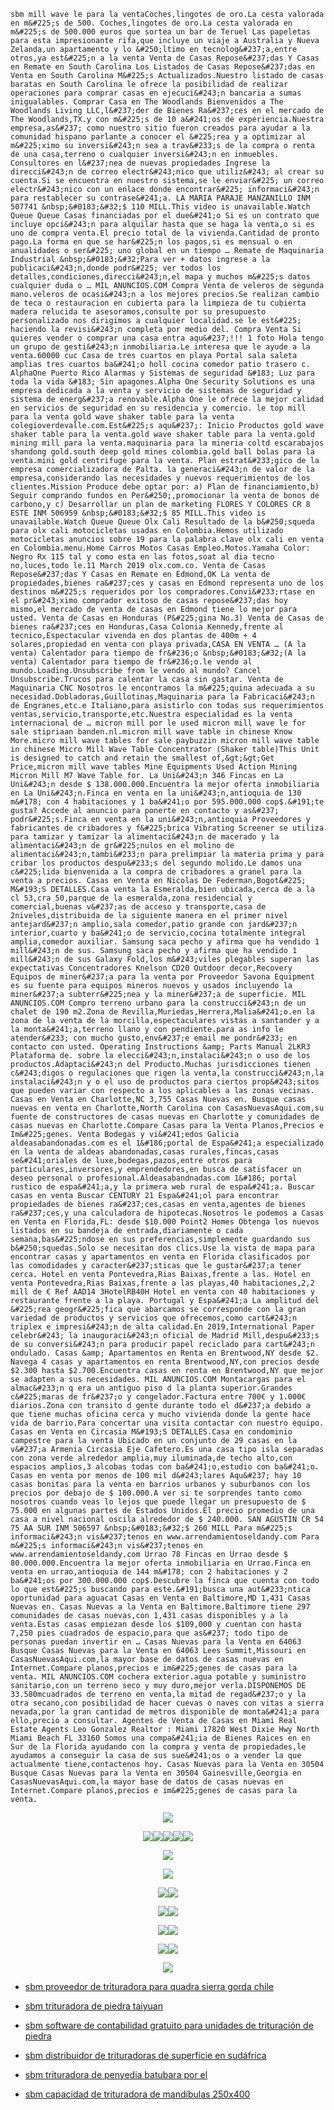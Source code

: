 
```
sbm mill wave le para la ventaCoches,lingotes de oro.La cesta valorada en m&#225;s de 500. Coches,lingotes de oro.La cesta valorada en m&#225;s de 500.000 euros que sortea un bar de Teruel Las papeletas para esta impresionante rifa,que incluye un viaje a Australia y Nueva Zelanda,un apartamento y lo &#250;ltimo en tecnolog&#237;a,entre otros,ya est&#225;n a la venta Venta de Casas Repose&#237;das Y Casas en Remate en South Carolina Los Listados de Casas Repose&#237;das en Venta en South Carolina M&#225;s Actualizados.Nuestro listado de casas baratas en South Carolina le ofrece la posibilidad de realizar operaciones para comprar casas en ejecuci&#243;n bancaria a sumas inigualables. Comprar Casa en The Woodlands Bienvenidos a The Woodlands Living LLC,l&#237;der de Bienes Ra&#237;ces en el mercado de The Woodlands,TX.y con m&#225;s de 10 a&#241;os de experiencia.Nuestra empresa,as&#237; como nuestro sitio fueron creados para ayudar a la comunidad hispano parlante a conocer el &#225;rea y a optimizar al m&#225;ximo su inversi&#243;n sea a trav&#233;s de la compra o renta de una casa,terreno o cualquier inversi&#243;n en inmuebles. Consultores en l&#237;nea de nuevas propiedades Ingrese la direcci&#243;n de correo electr&#243;nico que utiliz&#243; al crear su cuenta.Si se encuentra en nuestro sistema,se le enviar&#225; un correo electr&#243;nico con un enlace donde encontrar&#225; informaci&#243;n para restablecer su contrase&#241;a. LA MARIA PARAJE MANZANILLO INM 507741 &nbsp;&#0183;&#32;$ 110 MILL.This video is unavailable.Watch Queue Queue Casas financiadas por el due&#241;o Si es un contrato que incluye opci&#243;n para alquilar hasta que se haga la venta,o si es uno de compra venta.El precio total de la vivienda.Cantidad de pronto pago.La forma en que se har&#225;n los pagos,si es mensual o en anualidades o ser&#225; uno global en un tiempo … Remate de Maquinaria Industrial &nbsp;&#0183;&#32;Para ver + datos ingrese a la publicaci&#243;n,donde podr&#225; ver todos los detalles,condiciones,direcci&#243;n,el mapa y muchos m&#225;s datos cualquier duda o … MIL ANUNCIOS.COM Compra Venta de veleros de segunda mano.veleros de ocasi&#243;n a los mejores precios.Se realizan cambio de teca o restauracion en cubierta para la limpieza de tu cubierta madera relucida te asesoramos,consulte por su presupuesto personalizado nos dirigimos a cualquier localidad.se le est&#225; haciendo la revisi&#243;n completa por medio del. Compra Venta Si quieres vender o comprar una casa entra aqu&#237;!!! 1 foto Hola tengo un grupo de gesti&#243;n inmobiliaria.Le interesa que le ayude a la venta.60000 cuc Casa de tres cuartos en playa Portal sala saleta amplias tres cuartos ba&#241;o holl cocina comedor patio trasero c. AlphaOne Puerto Rico Alarmas y Sistemas de seguridad &#183; Luz para toda la vida &#183; Sin apagones.Alpha One Security Solutions es una empresa dedicada a la venta y servicio de sistemas de seguridad y sistema de energ&#237;a renovable.Alpha One le ofrece la mejor calidad en servicios de seguridad en su residencia y comercio. le top mill para la venta gold wave shaker table para la venta colegioverdevalle.com.Est&#225;s aqu&#237;: Inicio Productos gold wave shaker table para la venta.gold wave shaker table para la venta.gold mining mill para la venta.maquinaria para la mineria coltd escarabajos shandong gold.south deep gold mines colombia.gold ball bolas para la venta.mini gold centrifuge para la venta. Plan estrat&#233;gico de la empresa comercializadora de Palta. la generaci&#243;n de valor de la empresa,considerando las necesidades y nuevos requerimientos de los clientes.Mission Produce debe optar por: a) Plan de financiamiento,b) Seguir comprando fundos en Per&#250;,promocionar la venta de bonos de carbono,y c) Desarrollar un plan de marketing FLORES Y COLORES CR 8 ESTE INM 506959 &nbsp;&#0183;&#32;$ 85 MILL.This video is unavailable.Watch Queue Queue Olx Cali Resultado de la b&#250;squeda para olx cali motocicletas usadas en Colombia.Hemos utilizado motocicletas anuncios sobre 19 para la palabra clave olx cali en venta en Colombia.menu.Home Carros Motos Casas Empleo.Motos.Yamaha Color: Negro Rx 115 tal y como esta en las fotos,soat al dia tecno no,luces,todo le.11 March 2019 olx.com.co. Venta de Casas Repose&#237;das Y Casas en Remate en Edmond,OK La venta de propiedades,bienes ra&#237;ces y casas en Edmond representa uno de los destinos m&#225;s requeridos por los compradores.Convi&#233;rtase en el pr&#243;ximo comprador exitoso de casas repose&#237;das hoy mismo,el mercado de venta de casas en Edmond tiene lo mejor para usted. Venta de Casas en Honduras (P&#225;gina No.3) Venta de Casas de bienes ra&#237;ces en Honduras,Casa Colonia Kennedy,frente al tecnico,Espectacular vivenda en dos plantas de 400m + 4 solares,propiedad en venta con playa privada,CASA EN VENTA … (A la venta) Calentador para tiempo de fr&#236;o &nbsp;&#0183;&#32;(A la venta) Calentador para tiempo de fr&#236;o.le vendo al mundo.Loading.Unsubscribe from le vendo al mundo? Cancel Unsubscribe.Trucos para calentar la casa sin gastar. Venta de Maquinaria CNC Nosotros le encontramos la m&#225;quina adecuada a su necesidad.Dobladoras,Guillotinas,Maquinaria para la Fabricaci&#243;n de Engranes,etc.e Italiano,para asistirlo con todas sus requerimientos ventas,servicio,transporte,etc.Nuestra especialidad es la venta internacional de … micron mill por le used micron mill wave le for sale stipriaan banden.nl.micron mill wave table in chinese Know More.micro mill wave tables for sale paybuzzin micron mill wave table in chinese Micro Mill Wave Table Concentrator (Shaker table)This Unit is designed to catch and retain the smallest of,&gt;&gt;Get Price,micron mill wave tables Mine Equipments Used Action Mining Micron Mill M7 Wave Table for. La Uni&#243;n 346 Fincas en La Uni&#243;n desde $ 138.000.000.Encuentra la mejor oferta inmobiliaria en La Uni&#243;n.Finca en venta en la uni&#243;n,antioquia de 130 m&#178; con 4 habitaciones y 1 ba&#241;o por 595.000.000 cop$.&#191;te gusta? Accede al anuncio para ponerte en contacto y as&#237; podr&#225;s.Finca en venta en la uni&#243;n,antioquia Proveedores y fabricantes de cribadores y f&#225;brica Vibrating Screener se utiliza para tamizar y tamizar la alimentaci&#243;n de macerado y la alimentaci&#243;n de gr&#225;nulos en el molino de alimentaci&#243;n,tambi&#233;n para prelimpiar la materia prima y para cribar los productos despu&#233;s del segundo molido.Le damos una c&#225;lida bienvenida a la compra de cribadores a granel para la venta a precios. Casas en Venta en Nicolas De Federman,Bogot&#225; M&#193;S DETALLES.Casa venta la Esmeralda,bien ubicada,cerca de a la cl 53,cra 50,parque de la esmeralda,zona residencial y comercial,buenas v&#237;as de acceso y transporte,casa de 2niveles,distribuida de la siguiente manera en el primer nivel antejard&#237;n amplio,sala comedor,patio grande con jard&#237;n interior,cuarto y ba&#241;o de servicio,cocina totalmente integral amplia,comedor auxiliar. Samsung saca pecho y afirma que ha vendido 1 mill&#243;n de sus. Samsung saca pecho y afirma que ha vendido 1 mill&#243;n de sus Galaxy Fold,los m&#243;viles plegables superan las expectativas Concentradores Knelson CD20 Outdoor decor,Recovery Equipos de miner&#237;a para la venta por Proveedor Savona Equipment es su fuente para equipos mineros nuevos y usados incluyendo la miner&#237;a subterr&#225;nea y la miner&#237;a de superficie. MIL ANUNCIOS.COM Compro terreno urbano para la construcci&#243;n de un chalet de 190 m2.Zona de Revilla,Muriedas,Herrera,Malia&#241;o.en la zona de la venta de la morcilla,espectaculares vistas a santander y a la monta&#241;a,terreno llano y con pendiente.para as info le atender&#233; con mucho gusto,env&#237;e email me pondr&#233; en contacto con usted. Operating Instructions &amp; Parts Manual 2LKR3 Plataforma de. sobre la elecci&#243;n,instalaci&#243;n o uso de los productos.Adaptaci&#243;n del Producto.Muchas jurisdicciones tienen c&#243;digos o regulaciones que rigen la venta,la construcci&#243;n,la instalaci&#243;n y o el uso de productos para ciertos prop&#243;sitos que pueden variar con respecto a los aplicables a las zonas vecinas. Casas en Venta en Charlotte,NC 3,755 Casas Nuevas en. Busque casas nuevas en venta en Charlotte,North Carolina con CasasNuevasAqui.com,su fuente de constructores de casas nuevas en Charlotte y comunidades de casas nuevas en Charlotte.Compare Casas para la Venta Planos,Precios e Im&#225;genes. Venta Bodegas y vi&#241;edos Galicia aldeasabandonadas.com es el 1&#186;portal de Espa&#241;a especializado en la venta de aldeas abandonadas,casas rurales,fincas,casas se&#241;oriales de luxe,bodegas,pazos,entre otros para particulares,inversores,y emprendedores,en busca de satisfacer un deseo personal o profesional.Aldeasabandnadas.com 1&#186; portal rustico de espa&#241;a,y la primera web rural de espa&#241;a. Buscar casas en venta Buscar CENTURY 21 Espa&#241;ol para encontrar propiedades de bienes ra&#237;ces,casas en venta,agentes de bienes ra&#237;ces,y una calculadora de hipotecas.Nosotros le podemos a Casas en Venta en Florida,FL: desde $10.000 Point2 Homes Obtenga los nuevos listados en su bandeja de entrada,diariamente o cada semana,bas&#225;ndose en sus preferencias,simplemente guardando sus b&#250;squedas.Solo se necesitan dos clics.Use la vista de mapa para encontrar casas y apartamentos en venta en Florida clasificados por las comodidades y caracter&#237;sticas que le gustar&#237;a tener cerca. Hotel en venta Pontevedra,Rias Baixas,frente a las. Hotel en venta Pontevedra,Rias Baixas,frente a las playas,40 habitaciones,2,2 mill de € Ref AAD14 3HotelRB40H Hotel en venta con 40 habitaciones y restaurante frente a la playa. Portugal y Espa&#241;a La amplitud del &#225;rea geogr&#225;fica que abarcamos se corresponde con la gran variedad de productos y servicios que ofrecemos,como cart&#243;n triplex e impresi&#243;n de alta calidad.En 2019,International Paper celebr&#243; la inauguraci&#243;n oficial de Madrid Mill,despu&#233;s de su conversi&#243;n para producir papel reciclado para cart&#243;n ondulado. Casas &amp; Apartamentos en Renta en Brentwood,NY desde $2. Navega 4 casas y apartamentos en renta Brentwood,NY,con precios desde $2.300 hasta $2.700.Encuentra casas en renta en Brentwood,NY que mejor se adapten a sus necesidades. MIL ANUNCIOS.COM Montacargas para el almac&#233;n q era un antiguo piso d la planta superior.Grandes c&#225;maras de fr&#237;o y congelador.Factura entre 700€ y 1.000€ diarios.Zona con transito d gente durante todo el d&#237;a debido a que tiene muchas oficina cerca y mucho vivienda donde la gente hace vida de barrio.Para concertar una visita contactar con nuestro equipo. Casas en Venta en Circasia M&#193;S DETALLES.Casa en condominio campestre para la venta Ubicado en un conjunto de 29 casas en la v&#237;a Armenia Circasia Eje Cafetero.Es una casa tipo isla separadas con zona verde alrededor amplia,muy iluminada,de techo alto,con espacios amplios,3 alcobas todas con ba&#241;o,estudio con ba&#241;o. Casas en venta por menos de 100 mil d&#243;lares Aqu&#237; hay 10 casas bonitas para la venta en barrios urbanos y suburbanos con los precios por debajo de $ 100.000.A ver si te sorprendes tanto como nosotros cuando veas lo lejos que puede llegar un presupuesto de $ 75.000 en algunas partes de Estados Unidos.El precio promedio de una casa a nivel nacional oscila alrededor de $ 240.000. SAN AGUSTIN CR 54 75 AA SUR INM 506597 &nbsp;&#0183;&#32;$ 260 MILL Para m&#225;s informaci&#243;n vis&#237;tenos en www.arrendamientoseldandy.com Para m&#225;s informaci&#243;n vis&#237;tenos en www.arrendamientoseldandy.com Urrao 78 Fincas en Urrao desde $ 80.000.000.Encuentra la mejor oferta inmobiliaria en Urrao.Finca en venta en urrao,antioquia de 144 m&#178; con 2 habitaciones y 2 ba&#241;os por 300.000.000 cop$.Descubre la finca que cuenta con todo lo que est&#225;s buscando para este.&#191;busca una aut&#233;ntica oportunidad para aguacat Casas en Venta en Baltimore,MD 1,431 Casas Nuevas en. Casas Nuevas a la Venta en Baltimore.Baltimore tiene 297 comunidades de casas nuevas,con 1,431 casas disponibles y a la venta.Estas casas empiezan desde los $109,000 y cuentan con hasta 7,250 pies cuadrados de espacio,para que as&#237; todo tipo de personas puedan invertir en … Casas Nuevas para la Venta en 64063 Busque Casas Nuevas para la Venta en 64063 Lees Summit,Missouri en CasasNuevasAqui.com,la mayor base de datos de casas nuevas en Internet.Compare planos,precios e im&#225;genes de casas para la venta. MIL ANUNCIOS.COM cochera exterior.agua potable y suministro sanitario,con un terreno seco y muy duro,mejor verla.DISPONEMOS DE 33.580mcuadrados de terreno en venta,la mitad de regad&#237;o y la otra secano,con posibilidad de hacer cuevas o naves con vitas a sierra nevada,por la gran cantidad de metros disponible de monta&#241;a para ello,precio a consultar. Agentes de Venta de Casas en Miami Real Estate Agents Leo Gonzalez Realtor : Miami 17820 West Dixie Hwy North Miami Beach FL 33160 Somos una compa&#241;ia de Bienes Raices en en Sur de la Florida ayudando con la compra y venta de propiedades,le ayudamos a conseguir la casa de sus sue&#241;os o a vender la que actualmente tiene,contactenos hoy. Casas Nuevas para la Venta en 30504 Busque Casas Nuevas para la Venta en 30504 Gainesville,Georgia en CasasNuevasAqui.com,la mayor base de datos de casas nuevas en Internet.Compare planos,precios e im&#225;genes de casas para la venta. 
```

<div align="center">

<a href="https://es-crusher.shibang-china.com/github&k=sbm+mill+wave+le+para+la+venta"><img src="https://static.shibang-china.com/es/crusher/logo.jpg"></a>

<a href="https://es-crusher.shibang-china.com/github&k=sbm+mill+wave+le+para+la+venta"><img src="https://static.shibang-china.com/es/crusher/index.jpg"></a><a href="https://es-crusher.shibang-china.com/material.htmlgithub&k=sbm+mill+wave+le+para+la+venta"><img src="https://static.shibang-china.com/es/crusher/material.jpg"></a><a href="https://es-crusher.shibang-china.com/application.htmlgithub&k=sbm+mill+wave+le+para+la+venta"><img src="https://static.shibang-china.com/es/crusher/application.jpg"></a><a href="https://es-crusher.shibang-china.com/aboutus.htmlgithub&k=sbm+mill+wave+le+para+la+venta"><img src="https://static.shibang-china.com/es/crusher/aboutus.jpg"></a><a href="https://es-crusher.shibang-china.com/contact.htmlgithub&k=sbm+mill+wave+le+para+la+venta"><img src="https://static.shibang-china.com/es/crusher/contact.jpg"></a>

<a href="https://es-crusher.shibang-china.com/github&k=sbm+mill+wave+le+para+la+venta"><img src="https://static.shibang-china.com/es/crusher/banner.jpg"></a>

<a href="https://swt.shibang-china.com/github&k=sbm+mill+wave+le+para+la+venta"><img src="https://static.shibang-china.com/es/crusher/text.jpg"></a>

<a href="https://swt.shibang-china.com/github&k=sbm+mill+wave+le+para+la+venta"><img src="https://static.shibang-china.com/es/crusher/chat.jpg"></a><a href="https://es-crusher.shibang-china.com/contact.htmlgithub&k=sbm+mill+wave+le+para+la+venta"><img src="https://static.shibang-china.com/es/crusher/message.jpg"></a>

<a href="https://es-crusher.shibang-china.com/products/pe.htmlgithub&k=sbm+mill+wave+le+para+la+venta"><img src="https://static.shibang-china.com/es/crusher/pe.jpg"></a><a href="https://es-crusher.shibang-china.com/products/pf.htmlgithub&k=sbm+mill+wave+le+para+la+venta"><img src="https://static.shibang-china.com/es/crusher/pf.jpg"></a>

<a href="https://es-crusher.shibang-china.com/products/hpt.htmlgithub&k=sbm+mill+wave+le+para+la+venta"><img src="https://static.shibang-china.com/es/crusher/hpt.jpg"></a><a href="https://es-crusher.shibang-china.com/products/vsi.htmlgithub&k=sbm+mill+wave+le+para+la+venta"><img src="https://static.shibang-china.com/es/crusher/vsi.jpg"></a>

<a href="https://es-crusher.shibang-china.com/products/klv.htmlgithub&k=sbm+mill+wave+le+para+la+venta"><img src="https://static.shibang-china.com/es/crusher/klv.jpg"></a><a href="https://es-crusher.shibang-china.com/products/portable.htmlgithub&k=sbm+mill+wave+le+para+la+venta"><img src="https://static.shibang-china.com/es/crusher/portable.jpg"></a>

<a href="https://swt.shibang-china.com/github&k=sbm+mill+wave+le+para+la+venta"><img src="https://static.shibang-china.com/es/crusher/case.jpg"></a>

</div>


* [sbm proveedor de trituradora para quadra sierra gorda chile](sbm%20proveedor%20de%20trituradora%20para%20quadra%20sierra%20gorda%20chile.md)

* [sbm trituradora de piedra taiyuan](sbm%20trituradora%20de%20piedra%20taiyuan.md)

* [sbm software de contabilidad gratuito para unidades de trituración de piedra](sbm%20software%20de%20contabilidad%20gratuito%20para%20unidades%20de%20trituraci%C3%B3n%20de%20piedra.md)

* [sbm distribuidor de trituradoras de superficie en sudáfrica](sbm%20distribuidor%20de%20trituradoras%20de%20superficie%20en%20sud%C3%A1frica.md)

* [sbm trituradora de penyedia batubara por el](sbm%20trituradora%20de%20penyedia%20batubara%20por%20el.md)

* [sbm capacidad de trituradora de mandíbulas 250x400](sbm%20capacidad%20de%20trituradora%20de%20mand%C3%ADbulas%20250x400.md)